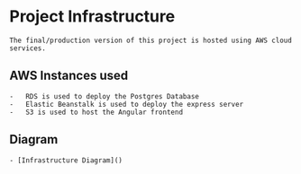 # Project Infrastructure

    The final/production version of this project is hosted using AWS cloud services.

## AWS Instances used

    -   RDS is used to deploy the Postgres Database
    -   Elastic Beanstalk is used to deploy the express server
    -   S3 is used to host the Angular frontend

## Diagram

    - [Infrastructure Diagram]()
